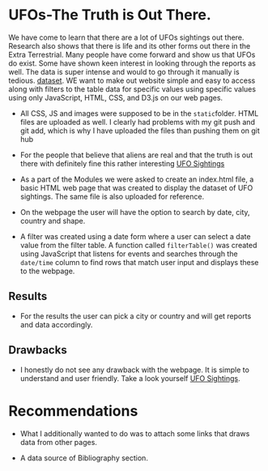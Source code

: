 # UFOs-The Truth is Out There.
We have come to learn that there are a lot of UFOs sightings out there. Research also shows that there is life and its other forms out there in the Extra Terrestrial. Many people have come forward and show us that UFOs do exist. Some have shown keen interest in looking through the reports as well. The data is super intense and would to go through it manually is tedious. [dataset](UFOs/data.js). WE want to make out website simple and easy to access along with filters to the table data for specific values using specific values using only JavaScript, HTML, CSS, and D3.js on our web pages.
* All CSS, JS and images were supposed to be in the `static`folder. HTML files are uploaded as well. I clearly had problems with my git push and git add, which is why I have uploaded the files than pushing them on git hub

* For the people that believe that aliens are real and that the truth is out there with definitely fine this rather interesting [UFO Sightings](https://github.com/tinap1209/UFOs.git)

* As a part of the Modules we were asked to create an index.html file, a basic HTML web page that was created to display the dataset of UFO sightings. The same file is also uploaded for reference. 

* On the webpage the user will have the option to search by date, city, country and shape.

* A filter was created using a date form where a user can select a date value from the filter table. A function called `filterTable()` was created using JavaScript that listens for events and searches through the `date/time` column to find rows that match user input and displays these to the webpage.

## Results
* For the results the user can pick a city or country and will get reports and data accordingly. 

## Drawbacks
* I honestly do not see any drawback with the webpage. It is simple to understand and user friendly. Take a look yourself [UFO Sightings](https://github.com/tinap1209/UFOs.git).

# Recommendations
* What I additionally wanted to do was to attach some links that draws data from other pages.

* A data source of Bibliography section.



